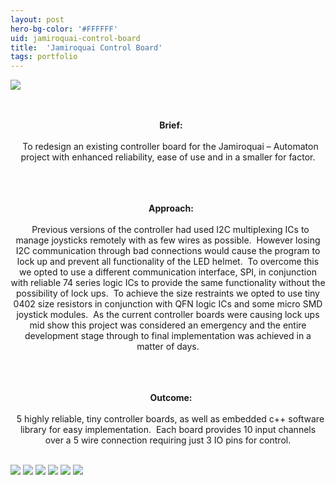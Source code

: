```yaml
---
layout: post
hero-bg-color: '#FFFFFF'
uid: jamiroquai-control-board
title:  'Jamiroquai Control Board'
tags: portfolio
---
```


<img src="{{ site.url }}/images/portfolio/jamiroquai-control-board/IMG_20170719_092749.jpg">

<div class="sqs-html-content">
 <p class="" style="text-align:center;white-space:pre-wrap;">
  <strong>
   Brief:
  </strong>
  To redesign an existing controller board for the Jamiroquai – Automaton project with enhanced reliability, ease of use and in a smaller for factor.
 </p>
 <p class="" style="text-align:center;white-space:pre-wrap;">
  <strong>
   Approach:
  </strong>
  Previous versions of the controller had used I2C multiplexing ICs to manage joysticks remotely with as few wires as possible.  However losing I2C communication through bad connections would cause the program to lock up and prevent all functionality of the LED helmet.  To overcome this we opted to use a different communication interface, SPI, in conjunction with reliable 74 series logic ICs to provide the same functionality without the possibility of lock ups.  To achieve the size restraints we opted to use tiny 0402 size resistors in conjunction with QFN logic ICs and some micro SMD joystick modules.  As the current controller boards were causing lock ups mid show this project was considered an emergency and the entire development stage through to final implementation was achieved in a matter of days.
 </p>
 <p class="" style="text-align:center;white-space:pre-wrap;">
  <strong>
   Outcome:
  </strong>
  5 highly reliable, tiny controller boards, as well as embedded c++ software library for easy implementation.  Each board provides 10 input channels over a 5 wire connection requiring just 3 IO pins for control.
 </p>
</div>


<img src="{{ site.url }}/images/portfolio/jamiroquai-control-board/IMG_20170718_155541.jpg">

<img src="{{ site.url }}/images/portfolio/jamiroquai-control-board/IMG_20170718_154041.jpg">

<img src="{{ site.url }}/images/portfolio/jamiroquai-control-board/IMG_20170718_153951.jpg">

<img src="{{ site.url }}/images/portfolio/jamiroquai-control-board/IMG_20170719_092716.jpg">

<img src="{{ site.url }}/images/portfolio/jamiroquai-control-board/IMG_20170718_154410.jpg">

<img src="{{ site.url }}/images/portfolio/jamiroquai-control-board/IMG_20170718_154342.jpg">

